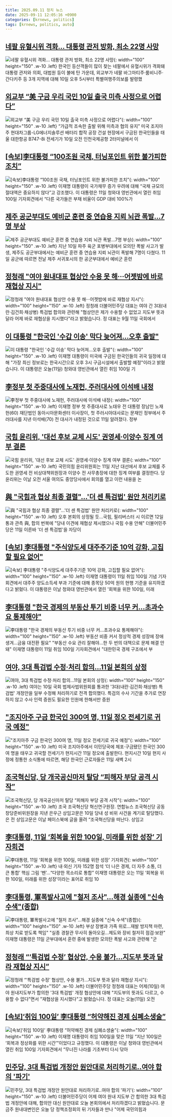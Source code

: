 ```yaml
---
title: 2025.09.11 정치 뉴스
date: 2025-09-11 12:05:16 +0900
categories: [krnews, politics]
tags: [krnews, politics, auto]
---
```

## [네팔 유혈시위 격화... 대통령 관저 방화, 최소 22명 사망](https://n.news.naver.com/mnews/article/053/0000052261)

![네팔 유혈시위 격화... 대통령 관저 방화, 최소 22명 사망](https://mimgnews.pstatic.net/image/origin/053/2025/09/11/52261.jpg?type=nf220_150){: width="100" height="150" .w-10 .left}
한국인 등산객들이 많이 찾는 네팔에서 유혈시위가 격화돼 대통령 관저와 의회, 대법원 등이 불에 탄 가운데, 외교부가 네팔 바그마티주·룸비니주·간다키주 등 3개 지역에 대해 10일 오후 5시부터 특별여행주의보를 발령했

## [외교부 “美 구금 우리 국민 10일 출국 미측 사정으로 어렵다”](https://n.news.naver.com/mnews/article/016/0002527106)

![외교부 “美 구금 우리 국민 10일 출국 미측 사정으로 어렵다”](https://mimgnews.pstatic.net/image/origin/016/2025/09/10/2527106.jpg?type=nf220_150){: width="100" height="150" .w-10 .left}
“가급적 조속한 출발 위해 미측과 협의 유지” 미국 조지아주 현대차그룹-LG에너지솔루션 배터리 합작 공장 건설 현장에서 구금된 한국인들을 태울 대한항공 B747-8i 전세기가 10일 오전 인천국제공항 2터미널에서 이

## [[속보]李대통령 “100조원 국채, 터닝포인트 위한 불가피한 조치”](https://n.news.naver.com/mnews/article/011/0004531833)

![[속보]李대통령 “100조원 국채, 터닝포인트 위한 불가피한 조치”](https://mimgnews.pstatic.net/image/origin/011/2025/09/11/4531833.jpg?type=nf220_150){: width="100" height="150" .w-10 .left}
이재명 대통령이 국가채무 증가 우려에 대해 “국채 규모의 절대액은 중요하지 않다”고 강조했다. 이 대통령은 11일 청와대 영빈관에서 열린 취임 100일 기자회견에서 “다른 국가들은 부채 비율이 GDP 대비 100%가

## [제주 공군부대도 예비군 훈련 중 연습용 지뢰 뇌관 폭발…7명 부상](https://n.news.naver.com/mnews/article/654/0000141326)

![제주 공군부대도 예비군 훈련 중 연습용 지뢰 뇌관 폭발…7명 부상](https://mimgnews.pstatic.net/image/origin/654/2025/09/11/141326.jpg?type=nf220_150){: width="100" height="150" .w-10 .left}
지난 10일 파주 육군 포병부대에서 모의탄 폭발 사고가 발생, 제주도 공군부대에서는 예비군 훈련 중 연습용 지뢰 뇌관이 폭발해 7명이 다쳤다. 11일 공군에 따르면 전날 제주 서귀포시의 한 공군부대에서 예비군 훈련

## [정청래 "여야 원내대표 협상안 수용 못 해···어젯밤에 바로 재협상 지시"](https://n.news.naver.com/mnews/article/657/0000042679)

![정청래 "여야 원내대표 협상안 수용 못 해···어젯밤에 바로 재협상 지시"](https://mimgnews.pstatic.net/image/origin/657/2025/09/11/42679.jpg?type=nf220_150){: width="100" height="150" .w-10 .left}
정청래 더불어민주당 대표는 여야 간 3대(내란·김건희·채상병) 특검법 합의와 관련해 "협상안은 제가 수용할 수 없었고 지도부 뜻과 달라 어제 바로 재협상을 지시했다"라고 밝혔습니다. 정 대표는 9월 11일 국회에서

## [이 대통령 "한국인 '수갑 이송' 막다 늦어져…오후 출발"](https://n.news.naver.com/mnews/article/057/0001907796)

![이 대통령 "한국인 '수갑 이송' 막다 늦어져…오후 출발"](https://mimgnews.pstatic.net/image/origin/057/2025/09/11/1907796.jpg?type=nf220_150){: width="100" height="150" .w-10 .left}
이재명 대통령이 미국에 구금된 한국인들의 귀국 일정에 대해 "가장 최신 정보로는 한국시간으로 오후 3시 구금시설에서 출발할 예정"이라고 밝혔습니다. 이 대통령은 오늘(11일) 청와대 영빈관에서 열린 취임 100일 기

## [李정부 첫 주중대사에 노재헌, 주러대사에 이석배 내정](https://n.news.naver.com/mnews/article/023/0003928546)

![李정부 첫 주중대사에 노재헌, 주러대사에 이석배 내정](https://mimgnews.pstatic.net/image/origin/023/2025/09/11/3928546.jpg?type=nf220_150){: width="100" height="150" .w-10 .left}
이재명 정부 첫 주중대사로 노태우 전 대통령 장남인 노재헌(60) 재단법인 동아시아문화센터 이사장이, 첫 주러시아대사로는 문재인 정부에서 주러대사를 지낸 이석배(70) 전 대사가 내정된 것으로 11일 알려졌다. 정부

## [국힘 윤리위, '대선 후보 교체 시도' 권영세·이양수 징계 여부 결론](https://n.news.naver.com/mnews/article/003/0013474331)

![국힘 윤리위, '대선 후보 교체 시도' 권영세·이양수 징계 여부 결론](https://mimgnews.pstatic.net/image/origin/003/2025/09/11/13474331.jpg?type=nf220_150){: width="100" height="150" .w-10 .left}
국민의힘 윤리위원회는 11일 지난 대선에서 후보 교체를 주도한 권영세 전 비상대책위원장과 이양수 전 사무총장에 대한 징계 여부를 결정한다. 당 윤리위는 이날 오전 서울 여의도 중앙당사에서 회의를 열고 이런 내용을 논

## [與 "국힘과 협상 최종 결렬"…'더 센 특검법' 원안 처리키로](https://n.news.naver.com/mnews/article/001/0015619246)

![與 "국힘과 협상 최종 결렬"…'더 센 특검법' 원안 처리키로](https://mimgnews.pstatic.net/image/origin/001/2025/09/11/15619246.jpg?type=nf220_150){: width="100" height="150" .w-10 .left}
오후 본회의 상정될 듯…국힘, 필리버스터 시 이르면 12일 통과 관측 與, 합의 번복에 "당내 이견에 재협상 제시했으나 국힘 수용 안해" 더불어민주당은 11일 이른바 '더 센 특검법'을 자당이

## [[속보] 李대통령 "주식양도세 대주주기준 10억 강화, 고집할 필요 없어"](https://n.news.naver.com/mnews/article/656/0000147284)

![[속보] 李대통령 "주식양도세 대주주기준 10억 강화, 고집할 필요 없어"](https://mimgnews.pstatic.net/image/origin/656/2025/09/11/147284.jpg?type=nf220_150){: width="100" height="150" .w-10 .left}
이재명 대통령이 11일 취임 100일 기념 기자회견에서 대주주 양도소득세 부과 기준에 대해 종목당 50억 원의 현행 기준을 유지하겠다고 밝혔다. 이 대통령은 이날 청와대 영빈관에서 열린 '회복을 위한 100일, 미래

## [李대통령 "한국 경제의 부동산 투기 비중 너무 커…초과수요 통제해야"](https://n.news.naver.com/mnews/article/586/0000111439)

![李대통령 "한국 경제의 부동산 투기 비중 너무 커…초과수요 통제해야"](https://mimgnews.pstatic.net/image/origin/586/2025/09/11/111439.jpg?type=nf220_150){: width="100" height="150" .w-10 .left}
부동산 비중 커서 정상적 경제 성장에 장애 생겨…금융 대전환 필요" "부동산 수요 관리 잘해야…한 두 번의 대책으로 문제 해결 안 돼" 이재명 대통령이 11일 취임 100일 기자회견에서 "대한민국 경제 구조에서 부

## [여야, 3대 특검법 수정·처리 합의…11일 본회의 상정](https://n.news.naver.com/mnews/article/088/0000969480)

![여야, 3대 특검법 수정·처리 합의…11일 본회의 상정](https://mimgnews.pstatic.net/image/origin/088/2025/09/10/969480.jpg?type=nf220_150){: width="100" height="150" .w-10 .left}
여야는 10일 국회 법제사법위원회를 통과한 '3대(내란·김건희·채상병) 특검법' 개정안을 일부 수정해 처리하기로 전격 합의했다. 특검의 수사 기간을 추가로 연장하지 않고 수사 인력 증원도 필요한 인원에 한해서만 증원

## ["조지아주 구금 한국인 300여 명, 11일 정오 전세기로 귀국 예정"](https://n.news.naver.com/mnews/article/448/0000556103)

!["조지아주 구금 한국인 300여 명, 11일 정오 전세기로 귀국 예정"](https://mimgnews.pstatic.net/image/origin/448/2025/09/11/556103.jpg?type=nf220_150){: width="100" height="150" .w-10 .left}
미국 조지아주에서 이민당국에 체포·구금됐던 한국인 300여 명을 태우고 귀국할 전세기가 현지시간 11일 정오에 출발한다. 현지시간 10일 현지 사정에 정통한 소식통에 따르면, 해당 한국인 근로자들은 11일 새벽 2시

## [조국혁신당, 당 개국공신마저 탈당 “피해자 부당 공격 시작”](https://n.news.naver.com/mnews/article/021/0002735664)

![조국혁신당, 당 개국공신마저 탈당 “피해자 부당 공격 시작”](https://mimgnews.pstatic.net/image/origin/021/2025/09/10/2735664.jpg?type=nf220_150){: width="100" height="150" .w-10 .left}
조국 조국혁신당 혁신연구원장. 연합뉴스 조국혁신당 공동 창당준비위원장을 지낸 은우근 상임고문은 10일 당내 성 비위 사건을 계기로 탈당했다. 은 전 상임고문은 이날 페이스북에 글을 올려 “조국혁신당을 떠난다. 상임고

## [李대통령, 11일 ‘회복을 위한 100일, 미래를 위한 성장’ 기자회견](https://n.news.naver.com/mnews/article/016/0002527063)

![李대통령, 11일 ‘회복을 위한 100일, 미래를 위한 성장’ 기자회견](https://mimgnews.pstatic.net/image/origin/016/2025/09/10/2527063.jpg?type=nf220_150){: width="100" height="150" .w-10 .left}
내·외신 기자 152명 참석 ‘더 나은 경제, 더 자주 소통, 더 큰 통합’ 핵심 그림 ‘펜’…“다양한 목소리로 통합” 이재명 대통령은 오는 11일 ‘회복을 위한 100일, 미래를 위한 성장’이라는 표어로 취임 10

## [李대통령, 軍폭발사고에 "철저 조사"…해경 실종에 "신속 수색"(종합)](https://n.news.naver.com/mnews/article/001/0015619060)

![李대통령, 軍폭발사고에 "철저 조사"…해경 실종에 "신속 수색"(종합)](https://mimgnews.pstatic.net/image/origin/001/2025/09/11/15619060.jpg?type=nf220_150){: width="100" height="150" .w-10 .left}
부상 장병과 가족 위로…재발 방지책 마련, 최상 치료 받도록 책임" "실종 경찰관 무사히 돌아오길…제도와 장비 철저히 점검·보완" 이재명 대통령은 11일 군부대에서 훈련 중에 발생한 모의탄 폭발 사고와 관련해 "군

## [정청래 “‘특검법 수정’ 협상안, 수용 불가…지도부 뜻과 달라 재협상 지시”](https://n.news.naver.com/mnews/article/056/0012027095)

![정청래 “‘특검법 수정’ 협상안, 수용 불가…지도부 뜻과 달라 재협상 지시”](https://mimgnews.pstatic.net/image/origin/056/2025/09/11/12027095.jpg?type=nf220_150){: width="100" height="150" .w-10 .left}
더불어민주당 정청래 대표는 어제(10일) 여야 원내지도부가 합의한 '3대 특검법' 개정 협상안에 대해 "지도부의 뜻과도 다르고, 수용할 수 없다"면서 "재협상을 지시했다"고 밝혔습니다. 정 대표는 오늘(11일) 오전

## [[속보]‘취임 100일’ 李대통령 “허약해진 경제 심폐소생술”](https://n.news.naver.com/mnews/article/011/0004531798)

![[속보]‘취임 100일’ 李대통령 “허약해진 경제 심폐소생술”](https://mimgnews.pstatic.net/image/origin/011/2025/09/11/4531798.jpg?type=nf220_150){: width="100" height="150" .w-10 .left}
이재명 대통령이 취임 100일을 맞은 11일 “지난 100일은 ‘회복과 정상화를 위한 시간’”이었다고 규정했다. 이 대통령은 이날 청와대 영빈관에서 열린 취임 100일 기자회견에서 “무너진 나라를 기초부터 다시 닦아

## [민주당, 3대 특검법 개정안 원안대로 처리하기로‥여야 합의 '파기'](https://n.news.naver.com/mnews/article/214/0001448559)

![민주당, 3대 특검법 개정안 원안대로 처리하기로‥여야 합의 '파기'](https://mimgnews.pstatic.net/image/origin/214/2025/09/11/1448559.jpg?type=nf220_150){: width="100" height="150" .w-10 .left}
더불어민주당이 어제 여야 원내 지도부 간 합의한 3대 특검법 개정안에 대해, 합의안 대신 원안대로 오늘 본회의에서 처리하겠다고 밝혔습니다. 문금주 원내대변인은 오늘 당 정책조정회의 뒤 기자들과 만나 "어제 국민의힘과

